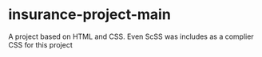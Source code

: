 # insurance-project-main
A project based on HTML and CSS. Even ScSS was includes as a complier CSS for this project
